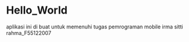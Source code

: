 # Hello_World
aplikasi ini di buat untuk memenuhi tugas pemrograman mobile
irma sitti rahma_F55122007
